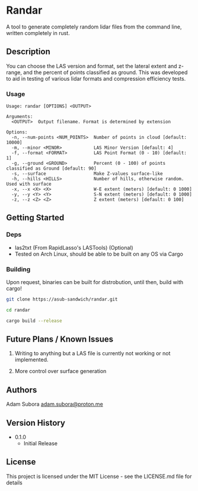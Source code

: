 # Randar

A tool to generate completely random lidar files from the command line, written completely in rust. 

## Description

You can choose the LAS version and format, set the lateral extent and z-range, 
and the percent of points classified as ground. This was developed to aid in 
testing of various lidar formats and compression efficiency tests.

### Usage

```
Usage: randar [OPTIONS] <OUTPUT>

Arguments:
  <OUTPUT>  Output filename. Format is determined by extension

Options:
  -n, --num-points <NUM_POINTS>  Number of points in cloud [default: 10000]
  -m, --minor <MINOR>            LAS Minor Version [default: 4]
  -f, --format <FORMAT>          LAS Point Format (0 - 10) [default: 1]
  -g, --ground <GROUND>          Percent (0 - 100) of points classified as Ground [default: 90]
  -s, --surface                  Make Z-values surface-like
  -h, --hills <HILLS>            Number of hills, otherwise random. Used with surface
  -x, --x <X> <X>                W-E extent (meters) [default: 0 1000]
  -y, --y <Y> <Y>                S-N extent (meters) [default: 0 1000]
  -z, --z <Z> <Z>                Z extent (meters) [default: 0 100]
```

## Getting Started

### Deps

* las2txt (From RapidLasso's LASTools) (Optional)
* Tested on Arch Linux, should be able to be built on any OS via Cargo

### Building

Upon request, binaries can be built for distrobution, until then, build with cargo!

```bash
git clone https://asub-sandwich/randar.git

cd randar

cargo build --release
```

## Future Plans / Known Issues

1. Writing to anything but a LAS file is currently not working or not implemented.

2. More control over surface generation

## Authors

Adam Subora <adam.subora@proton.me>

## Version History

* 0.1.0
    * Initial Release

## License

This project is licensed under the MIT License - see the LICENSE.md file for details
